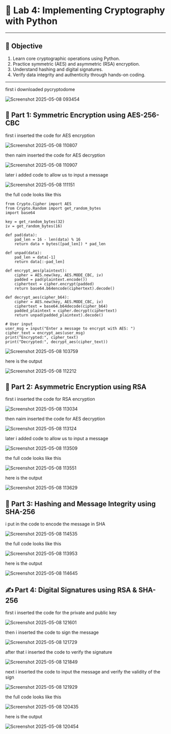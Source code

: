 # 🧪 Lab 4: Implementing Cryptography with Python
---

## 📌 Objective
1. Learn core cryptographic operations using Python.
2. Practice symmetric (AES) and asymmetric (RSA) encryption.
3. Understand hashing and digital signatures.
4. Verify data integrity and authenticity through hands-on coding.

---

first i downloaded pycryptodome

![Screenshot 2025-05-08 093454](https://github.com/user-attachments/assets/c6fa1176-e2ec-46b8-abd5-d68b3f3c9d57)

## 🔐 Part 1: Symmetric Encryption using AES-256-CBC

first i inserted the code for AES encryption

![Screenshot 2025-05-08 110807](https://github.com/user-attachments/assets/7554307e-4eea-4522-bd11-2799f80f00a7)

then naim inserted the code for AES decryption

![Screenshot 2025-05-08 110907](https://github.com/user-attachments/assets/23dc642d-8778-4b94-b015-0ef87648599c)

later i added code to allow us to input a message

![Screenshot 2025-05-08 111151](https://github.com/user-attachments/assets/ce8ae855-fe67-47b4-a4fd-9c92fbb51ec9)

the full code looks like this

```
from Crypto.Cipher import AES
from Crypto.Random import get_random_bytes
import base64

key = get_random_bytes(32)
iv = get_random_bytes(16)

def pad(data):
    pad_len = 16 - len(data) % 16
    return data + bytes([pad_len]) * pad_len

def unpad(data):
    pad_len = data[-1]
    return data[:-pad_len]

def encrypt_aes(plaintext):
    cipher = AES.new(key, AES.MODE_CBC, iv)
    padded = pad(plaintext.encode())
    ciphertext = cipher.encrypt(padded)
    return base64.b64encode(ciphertext).decode()

def decrypt_aes(cipher_b64):
    cipher = AES.new(key, AES.MODE_CBC, iv)
    ciphertext = base64.b64decode(cipher_b64)
    padded_plaintext = cipher.decrypt(ciphertext)
    return unpad(padded_plaintext).decode()

# User input
user_msg = input("Enter a message to encrypt with AES: ")
cipher_text = encrypt_aes(user_msg)
print("Encrypted:", cipher_text)
print("Decrypted:", decrypt_aes(cipher_text))

```

![Screenshot 2025-05-08 103759](https://github.com/user-attachments/assets/fd37b3d7-6c5e-459e-a824-a6d4b788885e)

here is the output

![Screenshot 2025-05-08 112212](https://github.com/user-attachments/assets/6fc9cc6b-286d-4ee7-9182-924f0d56f106)

## 🔑 Part 2: Asymmetric Encryption using RSA

first i inserted the code for RSA encryption

![Screenshot 2025-05-08 113034](https://github.com/user-attachments/assets/e2d9cb4d-3d1a-4fad-af9f-693af0ff2847)

then naim inserted the code for AES decryption

![Screenshot 2025-05-08 113124](https://github.com/user-attachments/assets/20e4d3e4-763c-4263-be41-74ced2128400)

later i added code to allow us to input a message

![Screenshot 2025-05-08 113509](https://github.com/user-attachments/assets/5d77f043-ebe2-4b0c-89fe-169cea74fd96)

the full code looks like this

![Screenshot 2025-05-08 113551](https://github.com/user-attachments/assets/d5f907c7-21f5-4334-b3f5-2d16f204aa1f)

here is the output

![Screenshot 2025-05-08 113629](https://github.com/user-attachments/assets/e358988e-7cd9-4347-86ad-d4e03cc73691)

## 🔄 Part 3: Hashing and Message Integrity using SHA-256

i put in the code to encode the message in SHA

![Screenshot 2025-05-08 114535](https://github.com/user-attachments/assets/881a61d8-e0e5-4ff8-92c3-82be23b717e9)

the full code looks like this

![Screenshot 2025-05-08 113953](https://github.com/user-attachments/assets/a53af610-1661-4b12-bcb1-9879ea44274b)

here is the output

![Screenshot 2025-05-08 114645](https://github.com/user-attachments/assets/f5fd91d9-afcd-44ef-a0b0-7e94f8c0d628)

## ✍️ Part 4: Digital Signatures using RSA & SHA-256

first i inserted the code for the private and public key

![Screenshot 2025-05-08 121601](https://github.com/user-attachments/assets/ade7bf3f-d25c-4e68-bf35-448c9b877bc4)

then i inserted the code to sign the message

![Screenshot 2025-05-08 121729](https://github.com/user-attachments/assets/146c6eb6-de44-467d-802f-ef110c053bc2)

after that i inserted the code to verify the signature

![Screenshot 2025-05-08 121849](https://github.com/user-attachments/assets/f7609d9e-fa62-481e-9562-4985b1ecbd00)

next i inserted the code to input the message and verify the validity of the sign

![Screenshot 2025-05-08 121929](https://github.com/user-attachments/assets/cac76f0c-2a76-4a30-b26a-0b0099da2e03)

the full code looks like this

![Screenshot 2025-05-08 120435](https://github.com/user-attachments/assets/c30582bd-c105-41ad-84c8-055203ecfacc)

here is the output

![Screenshot 2025-05-08 120454](https://github.com/user-attachments/assets/13d4fc9e-2757-45d3-bc0a-9849edc73fdd)

